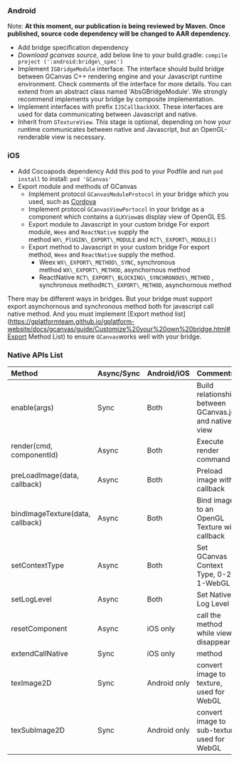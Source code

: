 ### Android

Note: **At this moment, our publication is being reviewed by Maven. Once published, source code dependency will be changed to AAR dependency.**

* Add bridge specification dependency
* _Download gcanvas source_, add below line to your build.gradle:
  `compile project (':android:bridge\_spec')`
* Implement `IGBridgeModule` interface. The interface should build bridge between GCanvas C++ rendering engine and your Javascript runtime environment. Check comments of the interface for more details. You can extend from an abstract class named 'AbsGBridgeModule'. We strongly recommend implements your bridge by composite implementation.
* Implement interfaces with prefix `IJSCallbackXXX`. These interfaces are used for data communicating between Javascript and native.
* Inherit from `GTextureView`. This stage is optional, depending on how your runtime communicates between native and Javascript, but an OpenGL-renderable view is necessary.

### iOS

* Add Cocoapods dependency Add this pod to your Podfile and run `pod install` to install:
  `pod 'GCanvas'`
* Export module and methods of GCanvas
  * Implement protocol `GCanvasModuleProtocol` in your bridge which you used, such as [Cordova](https://cordova.apache.org/)
  * Implement protocol `GCanvasViewPortocol` in your bridge as a component which contains a `GLKView`as display view of OpenGL ES.
  * Export module to Javascript in your custom bridge For export module, `Weex` and `ReactNative` supply the method `WX\_PlUGIN\_EXPORT\_MODULE` and `RCT\_EXPORT\_MODULE()`
  * Export method to Javascript in your custom bridge For export method, `Weex` and `ReactNative` supply the method.
    * Weex `WX\_EXPORT\_METHOD\_SYNC`, synchronous method `WX\_EXPORT\_METHOD`, asynchornous method
    * ReactNative `RCT\_EXPORT\_BLOCKING\_SYNCHRONOUS\_METHOD` , synchronous method`RCT\_EXPORT\_METHOD`, asynchornous method

There may be different ways in bridges. But your bridge must support export asynchornous and synchronous method both for javascript call native method. And you must implement [Export method list](https://gplatformteam.github.io/gplatform-website/docs/gcanvas/guide/Customize%20your%20own%20bridge.html#Export Method List) to ensure `GCanvas`works well with your bridge.




### Native APIs List
| Method | Async/Sync | Android/iOS | Comments |
| :--- | :--- | :--- | :--- |
| enable(args) | Sync | Both | Build relationships between GCanvas.js and native view |
| render(cmd, componentId) | Async | Both | Execute render command |
| preLoadImage(data, callback) | Async | Both | Preload image with callback |
| bindImageTexture(data, callback) | Async | Both | Bind image to an OpenGL Texture with callback |
| setContextType | Async | Both | Set GCanvas Context Type, 0-2d, 1-WebGL |
| setLogLevel | Async | Both | Set Native Log Level |
| resetComponent | Async | iOS only | call the method while view disappear |
| extendCallNative | Sync | iOS only | method |
| texImage2D | Sync | Android only | convert image to texture, used for WebGL |
| texSubImage2D | Sync | Android only | convert image to sub-texture, used for WebGL |
